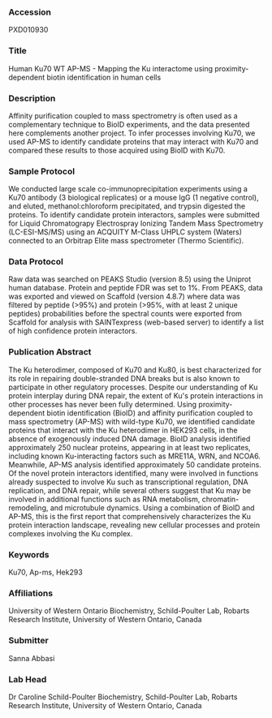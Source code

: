 ### Accession
PXD010930

### Title
Human Ku70 WT AP-MS -  Mapping the Ku interactome using proximity-dependent biotin identification in human cells

### Description
Affinity purification coupled to mass spectrometry is often used as a complementary technique to BioID experiments, and the data presented here complements another project. To infer processes involving Ku70, we used AP-MS to identify candidate proteins that may interact with Ku70 and compared these results to those acquired using BioID with Ku70.

### Sample Protocol
We conducted large scale co-immunoprecipitation experiments using a Ku70 antibody (3 biological replicates) or a mouse IgG (1 negative control), and eluted, methanol:chloroform precipitated, and trypsin digested the proteins. To identify candidate protein interactors, samples were submitted for Liquid Chromatograpy Electrospray Ionizing Tandem Mass Spectrometry (LC-ESI-MS/MS) using an ACQUITY M-Class UHPLC system (Waters) connected to an Orbitrap Elite mass spectrometer (Thermo Scientific).

### Data Protocol
Raw data was searched on PEAKS Studio (version 8.5) using the Uniprot human database. Protein and peptide FDR was set to 1%. From PEAKS, data was exported and viewed on Scaffold (version 4.8.7) where data was filtered by peptide (>95%) and protein (>95%, with at least 2 unique peptides) probabilities before the spectral counts were exported from Scaffold for analysis with SAINTexpress (web-based server) to identify a list of high confidence protein interactors.

### Publication Abstract
The Ku heterodimer, composed of Ku70 and Ku80, is best characterized for its role in repairing double-stranded DNA breaks but is also known to participate in other regulatory processes. Despite our understanding of Ku protein interplay during DNA repair, the extent of Ku's protein interactions in other processes has never been fully determined. Using proximity-dependent biotin identification (BioID) and affinity purification coupled to mass spectrometry (AP-MS) with wild-type Ku70, we identified candidate proteins that interact with the Ku heterodimer in HEK293 cells, in the absence of exogenously induced DNA damage. BioID analysis identified approximately 250 nuclear proteins, appearing in at least two replicates, including known Ku-interacting factors such as MRE11A, WRN, and NCOA6. Meanwhile, AP-MS analysis identified approximately 50 candidate proteins. Of the novel protein interactors identified, many were involved in functions already suspected to involve Ku such as transcriptional regulation, DNA replication, and DNA repair, while several others suggest that Ku may be involved in additional functions such as RNA metabolism, chromatin-remodeling, and microtubule dynamics. Using a combination of BioID and AP-MS, this is the first report that comprehensively characterizes the Ku protein interaction landscape, revealing new cellular processes and protein complexes involving the Ku complex.

### Keywords
Ku70, Ap-ms, Hek293

### Affiliations
University of Western Ontario
Biochemistry, Schild-Poulter Lab, Robarts Research Institute, University of Western Ontario, Canada

### Submitter
Sanna Abbasi

### Lab Head
Dr Caroline Schild-Poulter
Biochemistry, Schild-Poulter Lab, Robarts Research Institute, University of Western Ontario, Canada



